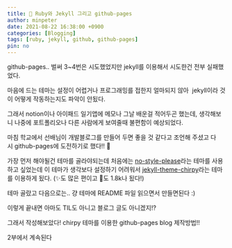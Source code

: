 ```yaml
---
title: 💎 Ruby와 Jekyll 그리고 github-pages
author: minpeter
date: 2021-08-22 16:38:00 +0900
categories: [Blogging]
tags: [ruby, jekyll, github, github-pages]
pin: no
---
```


github-pages.. 벌써 3~4번은 시도했었지만 jekyll를 이용해서 시도한건 전부 실패했었다.

마음에 드는 테마는 설정이 어렵거나 프로그래밍를 접한지 얼마되지 않아  jekyll이라 것이 어떻게 작동하는지도 파악이 안됬다.

그래서 notion이나 아이패드 일기앱에 메모나 그날 배운걸 적어두곤 했는데, 생각해보니 나중에 포트폴리오나 다른 사람에게 보여줄때 불편함이 예상되었다.

마침 학교에서 선배님이 개발블로그를 만들어 두면 좋을 것 같다고 조언해 주셨고 다시 github-pages에 도전하기로 했다!! 🙌

가장 먼저 해야될건 테마를 골라야되는데 처음에는 [no-style-please](https://github.com/riggraz/no-style-please)라는 테마를 사용하고 싶었는데 이 테마가 생각보다 설정하기 어려워서 [jekyll-theme-chirpy](https://github.com/cotes2020/jekyll-theme-chirpy)라는 테마를 이용하게 됬다. (✨도 많은 편이고 🍴도 1.8k나 됬다!)

테마 골랐고 다음으로는.. 걍 테마에 README 파일 읽으면서 만들면된다 :)

이렇게 끝내면 아마도 TIL도 아니고 블로그 글도 아니겠지!?

그래서 작성해보았다! chirpy 테마를 이용한 github-pages blog 제작방법!!

2부에서 계속된다